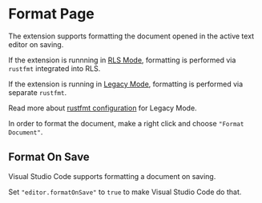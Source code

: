 # Format Page

The extension supports formatting the document opened in the active text editor on saving.

If the extension is runnning in [RLS Mode](rls_mode/main.md), formatting is performed via `rustfmt` integrated into RLS.

If the extension is running in [Legacy Mode](legacy_mode/main.md), formatting is performed via separate `rustfmt`.

Read more about [rustfmt configuration](legacy_mode/rustfmt_configuration.md) for Legacy Mode.

In order to format the document, make a right click and choose `"Format Document"`.

## Format On Save

Visual Studio Code supports formatting a document on saving.

Set `"editor.formatOnSave"` to `true` to make Visual Studio Code do that.
